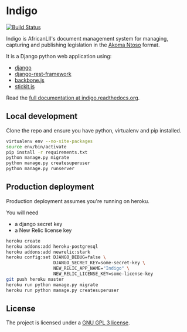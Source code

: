Indigo
======

[![Build Status](https://travis-ci.org/Code4SA/indigo.svg)](http://travis-ci.org/Code4SA/indigo)

Indigo is AfricanLII's document management system for managing, capturing and publishing
legislation in the [Akoma Ntoso](http://www.akomantoso.org/) format.

It is a Django python web application using:

* [django](http://djangoproject.com/)
* [django-rest-framework](http://www.django-rest-framework.org/)
* [backbone.js](http://backbonejs.org/)
* [stickit.js](http://nytimes.github.io/backbone.stickit/)

Read the [full documentation at indigo.readthedocs.org](http://indigo.readthedocs.org/en/latest/index.html).

Local development
-----------------

Clone the repo and ensure you have python, virtualenv and pip installed. 

```bash
virtualenv env --no-site-packages
source env/bin/activate
pip install -r requirements.txt
python manage.py migrate
python manage.py createsuperuser
python manage.py runserver
```

Production deployment
---------------------

Production deployment assumes you're running on heroku.

You will need

* a django secret key
* a New Relic license key

```bash
heroku create
heroku addons:add heroku-postgresql
heroku addons:add newrelic:stark
heroku config:set DJANGO_DEBUG=false \
                  DJANGO_SECRET_KEY=some-secret-key \
                  NEW_RELIC_APP_NAME="Indigo" \
                  NEW_RELIC_LICENSE_KEY=some-license-key
git push heroku master
heroku run python manage.py migrate
heroku run python manage.py createsuperuser
```

License
-------

The project is licensed under a [GNU GPL 3 license](LICENSE).
